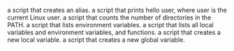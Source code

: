  a script that creates an alias.
 a script that prints hello user, where user is the current Linux user.
  a script that counts the number of directories in the PATH.
 a script that lists environment variables.
 a script that lists all local variables and environment variables, and functions. 
 a script that creates a new local variable.
a script that creates a new global variable.
